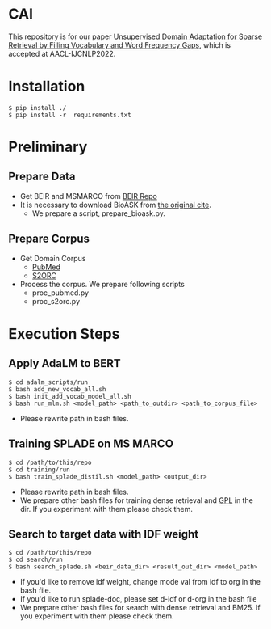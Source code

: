 # CAI
This repository is for our paper [Unsupervised Domain Adaptation for Sparse Retrieval by Filling Vocabulary and Word Frequency Gaps](https://arxiv.org/abs/2211.03988), which is accepted at AACL-IJCNLP2022.

# Installation
```
$ pip install ./
$ pip install -r  requirements.txt
```

# Preliminary
## Prepare Data
- Get BEIR and MSMARCO from [BEIR Repo](https://github.com/beir-cellar/beir)
- It is necessary to download BioASK from [the original cite](http://bioasq.org/).
    - We prepare a script, prepare_bioask.py.
## Prepare Corpus
- Get Domain Corpus
    - [PubMed](https://ftp.ncbi.nlm.nih.gov/pubmed/baseline/)
    - [S2ORC](https://github.com/allenai/s2orc)
- Process the corpus. We prepare following scripts
    - proc_pubmed.py
    - proc_s2orc.py

# Execution Steps
## Apply AdaLM to BERT
```
$ cd adalm_scripts/run
$ bash add_new_vocab_all.sh
$ bash init_add_vocab_model_all.sh
$ bash run_mlm.sh <model_path> <path_to_outdir> <path_to_corpus_file>
``` 
- Please rewrite path in bash files.


## Training SPLADE on MS MARCO
```
$ cd /path/to/this/repo
$ cd training/run
$ bash train_splade_distil.sh <model_path> <output_dir>
```
- Please rewrite path in bash files.
- We prepare other bash files for training dense retrieval and [GPL](https://arxiv.org/abs/2112.07577) in the dir. If you experiment with them please check them.

## Search to target data with IDF weight
```
$ cd /path/to/this/repo
$ cd search/run
$ bash search_splade.sh <beir_data_dir> <result_out_dir> <model_path>
```
- If you'd like to remove idf weight, change mode val from idf to org in the bash file.
- If you'd like to run splade-doc, please set d-idf or d-org in the bash file
- We prepare other bash files for search with dense retrieval and BM25. If you experiment with them please check them.

